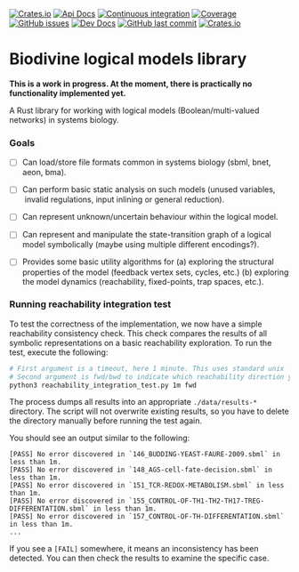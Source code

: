 [![Crates.io](https://img.shields.io/crates/v/biodivine-lib-logical-models?style=flat-square)](https://crates.io/crates/biodivine-lib-logical-models) 
[![Api Docs](https://img.shields.io/badge/docs-api-yellowgreen?style=flat-square)](https://docs.rs/biodivine-lib-logical-models/) 
[![Continuous integration](https://img.shields.io/github/actions/workflow/status/sybila/biodivine-lib-logical-models/build.yml?branch=master&style=flat-square)](https://github.com/sybila/biodivine-lib-logical-models/actions?query=workflow%3Abuild)
[![Coverage](https://img.shields.io/codecov/c/github/sybila/biodivine-lib-logical-models?style=flat-square)](https://codecov.io/gh/sybila/biodivine-lib-logical-models) 
[![GitHub issues](https://img.shields.io/github/issues/sybila/biodivine-lib-logical-models?style=flat-square)](https://github.com/sybila/biodivine-lib-logical-models/issues) 
[![Dev Docs](https://img.shields.io/badge/docs-dev-orange?style=flat-square)](https://biodivine.fi.muni.cz/docs/biodivine-lib-logical-models/latest/) 
[![GitHub last commit](https://img.shields.io/github/last-commit/sybila/biodivine-lib-logical-models?style=flat-square)](https://github.com/sybila/biodivine-lib-logical-models/commits/master) 
[![Crates.io](https://img.shields.io/crates/l/biodivine-lib-logical-models?style=flat-square)](https://github.com/sybila/biodivine-lib-logical-models/blob/master/LICENSE)


# Biodivine logical models library

**This is a work in progress. At the moment, there is practically no functionality implemented yet.**

A Rust library for working with logical models (Boolean/multi-valued networks) in systems biology.

### Goals

- [ ] Can load/store file formats common in systems biology (sbml, bnet, aeon, bma).
- [ ] Can perform basic static analysis on such models (unused variables,  invalid regulations, input inlining or general reduction).
- [ ] Can represent unknown/uncertain behaviour within the logical model.
- [ ] Can represent and manipulate the state-transition graph of a logical model symbolically (maybe using multiple different encodings?).
- [ ] Provides some basic utility algorithms for (a) exploring the structural properties of the model (feedback vertex sets, cycles, etc.) (b) exploring the model dynamics (reachability, fixed-points, trap spaces, etc.).


### Running reachability integration test

To test the correctness of the implementation, we now have a simple reachability consistency check.
This check compares the results of all symbolic representations on a basic reachability exploration.
To run the test, execute the following:

```bash
# First argument is a timeout, here 1 minute. This uses standard unix `timeout`.
# Second argument is fwd/bwd to indicate which reachability direction you want to test.
python3 reachability_integration_test.py 1m fwd
```

The process dumps all results into an appropriate `./data/results-*` directory.
The script will not overwrite existing results, 
so you have to delete the directory manually before running the test again.

You should see an output similar to the following:

```
[PASS] No error discovered in `146_BUDDING-YEAST-FAURE-2009.sbml` in less than 1m.
[PASS] No error discovered in `148_AGS-cell-fate-decision.sbml` in less than 1m.
[PASS] No error discovered in `151_TCR-REDOX-METABOLISM.sbml` in less than 1m.
[PASS] No error discovered in `155_CONTROL-OF-TH1-TH2-TH17-TREG-DIFFERENTATION.sbml` in less than 1m.
[PASS] No error discovered in `157_CONTROL-OF-TH-DIFFERENTATION.sbml` in less than 1m.
...
```

If you see a `[FAIL]` somewhere, it means an inconsistency has been detected.
You can then check the results to examine the specific case.